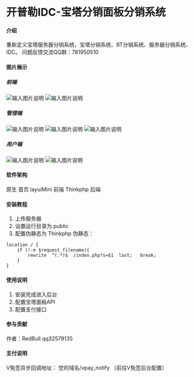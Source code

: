# 开普勒IDC-宝塔分销面板分销系统

#### 介绍
重新定义宝塔服务器分销系统，宝塔分销系统、BT分销系统、服务器分销系统、IDC。
问题反馈交流QQ群：781950510

#### 图片展示

##### 前端

![输入图片说明](https://images.gitee.com/uploads/images/2021/1122/150931_ccf8d943_4920524.png "屏幕截图.png")
![输入图片说明](https://images.gitee.com/uploads/images/2021/1122/151003_1dbf903d_4920524.png "屏幕截图.png")


##### 管理端

![输入图片说明](https://images.gitee.com/uploads/images/2021/1122/151048_57bf859a_4920524.png "屏幕截图.png")
![输入图片说明](https://images.gitee.com/uploads/images/2021/1122/151124_7bd8c0c0_4920524.png "屏幕截图.png")
![输入图片说明](https://images.gitee.com/uploads/images/2021/1122/151141_410d9878_4920524.png "屏幕截图.png")

##### 用户端

![输入图片说明](https://images.gitee.com/uploads/images/2021/1122/160741_78d3b083_4920524.png "屏幕截图.png")
![输入图片说明](https://images.gitee.com/uploads/images/2021/1122/160726_d9d1ac1f_4920524.png "屏幕截图.png")



#### 软件架构
原生       首页
layuiMini  前端
Thinkphp   后端


#### 安装教程

1.  上传服务器
2.  设置运行目录为 public
3.  配置伪静态为 Thinkphp
伪静态：
```
location / {
	if (!-e $request_filename){
		rewrite  ^(.*)$  /index.php?s=$1  last;   break;
	}
}
```


#### 使用说明

1.  安装完成进入后台
2.  配置宝塔面板API
3.  配置支付接口

#### 参与贡献

作者：RedBull qq32579135

#### 支付说明

V免签异步回调地址： 您的域名/vpay_notify （前往V免签后台配置）